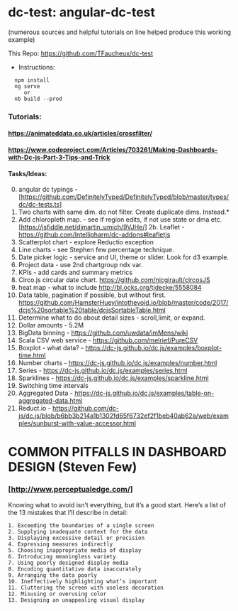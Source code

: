 # dc-test: angular-dc-test
(numerous sources and helpful tutorials on line helped produce this working example)

This Repo: https://github.com/TFaucheux/dc-test

* Instructions:
```
  npm install
  ng serve 
     or
  nb build --prod
```
### Tutorials:
#### https://animateddata.co.uk/articles/crossfilter/
#### https://www.codeproject.com/Articles/703261/Making-Dashboards-with-Dc-js-Part-3-Tips-and-Trick

#### Tasks/Ideas:
0. angular dc typings - [https://github.com/DefinitelyTyped/DefinitelyTyped/blob/master/types/dc/dc-tests.ts]
1. Two charts with same dim. do not filter.  Create duplicate dims. Instead.* 
2. Add chloropleth map. - see if region edits, if not use state or dma etc.
[https://jsfiddle.net/djmartin_umich/9VJHe/]
2b. Leaflet - https://github.com/Intellipharm/dc-addons#leafletjs
3. Scatterplot chart - explore Reductio exception
4. Line charts - see Stephen few percentage technique.
5. Date picker logic - service and UI, theme or slider.  Look for d3 example.
6.  Project data - use 2nd chartgroup ndx var.
7.  KPIs - add cards and summary metrics
8.  Circo.js circular date chart. https://github.com/nicgirault/circosJS
9. heat map - what to include
http://bl.ocks.org/tjdecke/5558084
10. Data table, pagination if possible, but without first.
https://github.com/HamsterHuey/intothevoid.io/blob/master/code/2017/dcjs%20sortable%20table/dcjsSortableTable.html
11. Determine what to do about detail sizes - scroll,limit, or expand.
12. Dollar amounts - 5.2M
13. BigData binning - https://github.com/uwdata/imMens/wiki
14. Scala CSV web service - https://github.com/melrief/PureCSV
15. Boxplot - what data? - https://dc-js.github.io/dc.js/examples/boxplot-time.html
16. Number charts - https://dc-js.github.io/dc.js/examples/number.html
17. Series - https://dc-js.github.io/dc.js/examples/series.html
18. Sparklines - https://dc-js.github.io/dc.js/examples/sparkline.html
19. Switching time intervals
20. Aggregated Data - https://dc-js.github.io/dc.js/examples/table-on-aggregated-data.html
21. Reduct.io - https://github.com/dc-js/dc.js/blob/b6bb3b214a1b1302fd65f6732ef2f1beb40ab62a/web/examples/sunburst-with-value-accessor.html 

# COMMON PITFALLS IN DASHBOARD DESIGN (Steven Few) 
### [http://www.perceptualedge.com/]

Knowing what to avoid isn’t everything, but it’s a good start. 
Here’s a list of the 13 mistakes that I’ll describe in detail:
```
1. Exceeding the boundaries of a single screen
2. Supplying inadequate context for the data
3. Displaying excessive detail or precision
4. Expressing measures indirectly
5. Choosing inappropriate media of display
6. Introducing meaningless variety
7. Using poorly designed display media
8. Encoding quantitative data inaccurately
9. Arranging the data poorly
10. Ineffectively highlighting what’s important
11. Cluttering the screen with useless decoration
12. Misusing or overusing color
13. Designing an unappealing visual display
```
